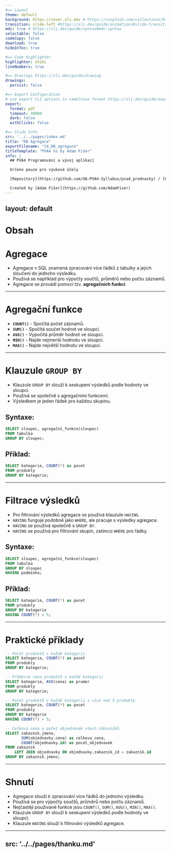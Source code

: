 ```yaml
---
#== Layout
theme: default
background: https://cover.sli.dev # https://unsplash.com/collections/94734566/slidev
transition: slide-left #https://sli.dev/guide/animations#slide-transitions
mdc: true # https://sli.dev/guide/syntax#mdc-syntax
selectable: false
codeCopy: false
download: true
hideInToc: true

#== Code Highlighter
highlighter: shiki
lineNumbers: true

#== Dravings https://sli.dev/guide/drawing
drawings:
  persist: false

#== Export Configuration
# use export CLI options in camelCase format https://sli.dev/guide/exporting.html
export:
  format: pdf
  timeout: 30000
  dark: false
  withClicks: false

#== Slide Info
src: '../../pages/index.md'
title: "DB Agregace"
exportFilename: "24_DB_agregace"
titleTemplate: "PVA4 %s by Adam Fišer"
info: |
  ## PVA4 Programování a vývoj aplikací

  Určeno pouze pro výukové účely

  [Repository](https://github.com/OA-PVA4-Syllabus/pva4_prednasky) / [Prezentace](https://oa-pva4-syllabus.github.io/pva4_prednasky/)

  Created by [Adam Fišer](https://github.com/AdamFiser)
---
```

layout: default
---

#  Obsah

<Toc :columns="2" minDepth="1" maxDepth="1"></Toc>
---

# Agregace

- Agregace v SQL znamená zpracování více řádků z tabulky a jejich sloučení do jednoho výsledku.
- Používá se například pro výpočty součtů, průměrů nebo počtu záznamů.
- Agregace se provádí pomocí tzv. **agregačních funkcí**.


---

# Agregační funkce

- **`COUNT()`** - Spočítá počet záznamů.
- **`SUM()`** - Spočítá součet hodnot ve sloupci.
- **`AVG()`** - Vypočítá průměr hodnot ve sloupci.
- **`MIN()`** - Najde nejmenší hodnotu ve sloupci.
- **`MAX()`** - Najde největší hodnotu ve sloupci. 

---

# Klauzule `GROUP BY`

- Klauzule `GROUP BY` slouží k seskupení výsledků podle hodnoty ve sloupci.
- Používá se společně s agregačními funkcemi.
- Výsledkem je jeden řádek pro každou skupinu.


## Syntaxe:
```sql
SELECT sloupec, agregační_funkce(sloupec)
FROM tabulka
GROUP BY sloupec;
```

## Příklad:
```sql
SELECT kategorie, COUNT(*) as pocet
FROM produkty
GROUP BY kategorie;
```

---

# Filtrace výsledků

- Pro filtrování výsledků agregace se používá klauzule `HAVING`.
- `HAVING` funguje podobně jako `WHERE`, ale pracuje s výsledky agregace.
- `HAVING` se používá společně s `GROUP BY`.
- `HAVING` se používá pro filtrování skupin, zatímco `WHERE` pro řádky.

## Syntaxe:
```sql
SELECT sloupec, agregační_funkce(sloupec)
FROM tabulka
GROUP BY sloupec
HAVING podmínka;
```

## Příklad:
```sql
SELECT kategorie, COUNT(*) as pocet
FROM produkty
GROUP BY kategorie
HAVING COUNT(*) > 5;
```

---

# Praktické příklady

```sql
-- Počet produktů v každé kategorii
SELECT kategorie, COUNT(*) as pocet
FROM produkty
GROUP BY kategorie;
```

```sql
-- Průměrná cena produktů v každé kategorii
SELECT kategorie, AVG(cena) as prumer
FROM produkty
GROUP BY kategorie;
```

```sql
-- Počet produktů v každé kategorii s více než 5 produkty
SELECT kategorie, COUNT(*) as pocet
FROM produkty
GROUP BY kategorie
HAVING COUNT(*) > 5;
```

```sql
-- Celková cena a počet objednávek všech zákazníků
SELECT zakaznik.jmeno,
       SUM(objednavky.cena) as celkova_cena,
       COUNT(objednavky.id) as pocet_objednavek
FROM zakaznik
    LEFT JOIN objednavky ON objednavky.zakaznik_id = zakaznik.id
GROUP BY zakaznik.jmeno;
```

---

# Shnutí

- Agregace slouží k zpracování více řádků do jednoho výsledku.
- Používá se pro výpočty součtů, průměrů nebo počtu záznamů.
- Nejčastěji používané funkce jsou  `COUNT()`, `SUM()`, `AVG()`, `MIN()`, `MAX()`.
- Klauzule `GROUP BY` slouží k seskupení výsledků podle hodnoty ve sloupci.
- Klauzule `HAVING` slouží k filtrování výsledků agregace.

---
src: '../../pages/thanku.md'
---